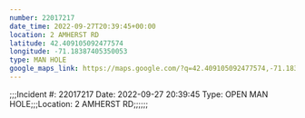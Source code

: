 ```yaml
---
number: 22017217
date_time: 2022-09-27T20:39:45+00:00
location: 2 AMHERST RD
latitude: 42.409105092477574
longitude: -71.18387405350053
type: MAN HOLE
google_maps_link: https://maps.google.com/?q=42.409105092477574,-71.18387405350053
---
```


;;;Incident #: 22017217  Date: 2022-09-27 20:39:45   Type: OPEN MAN HOLE;;;Location: 2 AMHERST RD;;;;;;
